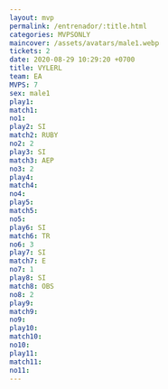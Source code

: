 ```yaml
---
layout: mvp
permalink: /entrenador/:title.html
categories: MVPSONLY
maincover: /assets/avatars/male1.webp
tickets: 2
date: 2020-08-29 10:29:20 +0700
title: VYLERL
team: EA
MVPS: 7
sex: male1
play1: 
match1: 
no1: 
play2: SI
match2: RUBY
no2: 2
play3: SI
match3: AEP
no3: 2
play4: 
match4: 
no4: 
play5: 
match5: 
no5: 
play6: SI
match6: TR
no6: 3
play7: SI
match7: E
no7: 1
play8: SI
match8: OBS
no8: 2
play9: 
match9: 
no9: 
play10: 
match10: 
no10: 
play11: 
match11: 
no11:
---
```

